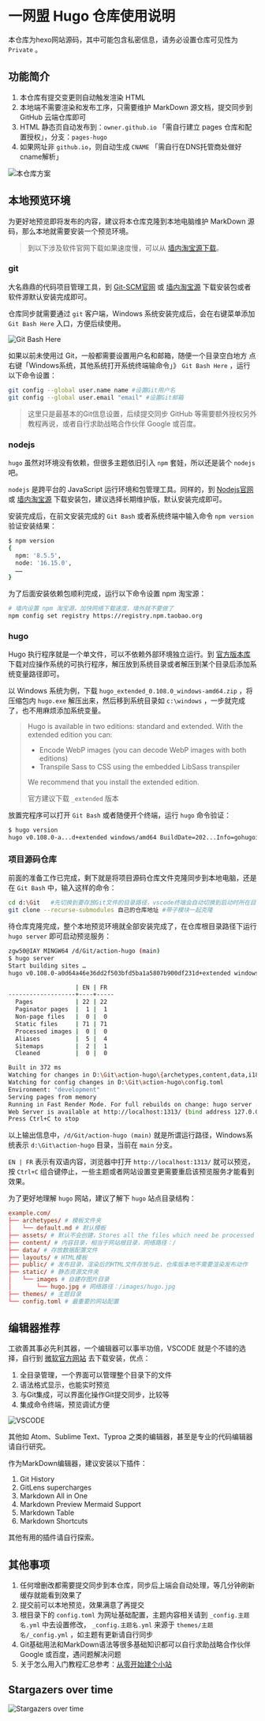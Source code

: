 # 一网盟 Hugo 仓库使用说明
本仓库为hexo网站源码，其中可能包含私密信息，请务必设置仓库可见性为 `Private` 。
## 功能简介
1. 本仓库有提交变更则自动触发渲染 HTML
2. 本地端不需要渲染和发布工序，只需要维护 MarkDown 源文档，提交同步到 GitHub 云端仓库即可
3. HTML 静态页自动发布到：`owner.github.io` 「需自行建立 pages 仓库和配置授权」，分支：`pages-hugo`
4. 如果网址非 `github.io`，则自动生成 `CNAME` 「需自行在DNS托管商处做好cname解析」
   
![本仓库方案](https://cdn.jsdelivr.net/gh/828767/static/images/github_page_free.png)

## 本地预览环境
为更好地预览即将发布的内容，建议将本仓库克隆到本地电脑维护 MarkDown 源码，那么本地就需要安装一个预览环境。

> 到以下涉及软件官网下载如果速度慢，可以从 [墙内淘宝源下载](https://registry.npmmirror.com/binary.html)。

### **git**
大名鼎鼎的代码项目管理工具，到 [Git-SCM官网](https://git-scm.com/downloads) 或 [墙内淘宝源](https://registry.npmmirror.com/binary.html?path=git-for-windows/ "Windows版，其他系统自带或直接命令安装") 下载安装包或者软件源默认安装完成即可。

仓库同步就需要通过 `git` 客户端，Windows 系统安装完成后，会在右键菜单添加 `Git Bash Here` 入口，方便后续使用。

![Git Bash Here](https://cdn.jsdelivr.net/gh/828767/static/images/git_menu_gitbashhere.png)

如果以前未使用过 Git，一般都需要设置用户名和邮箱，随便一个目录空白地方 点右键「Windows系统，其他系统打开系统终端输命令」》 `Git Bash Here` ，运行以下命令设置：
```bash
git config --global user.name name #设置Git用户名
git config --global user.email "email" #设置Git邮箱
```
> 这里只是最基本的Git信息设置，后续提交同步 GitHub 等需要额外授权另外教程再说，或者自行求助战略合作伙伴 Google 或百度。


### **nodejs**
`hugo` 虽然对环境没有依赖，但很多主题依旧引入 `npm` 套娃，所以还是装个 `nodejs` 吧。

`nodejs` 是跨平台的 JavaScript 运行环境和包管理工具。同样的，到 [Nodejs官网](https://nodejs.org/zh-cn/)  或 [墙内淘宝源](https://registry.npmmirror.com/binary.html?path=node/) 下载安装包，建议选择长期维护版，默认安装完成即可。

安装完成后，在前文安装完成的 `Git Bash` 或者系统终端中输入命令 `npm version` 验证安装结果：
```bash
$ npm version
{
  npm: '8.5.5',
  node: '16.15.0',
  ……
}
```

为了后面安装依赖包顺利完成，运行以下命令设置 npm 淘宝源：
```bash
# 墙内设置 npm 淘宝源，加快网络下载速度，墙外就不要做了
npm config set registry https://registry.npm.taobao.org
```

### **hugo**

Hugo 执行程序就是一个单文件，可以不依赖外部环境独立运行。到 [官方版本库](https://github.com/gohugoio/hugo/releases/latest) 下载对应操作系统的可执行程序，解压放到系统目录或者解压到某个目录后添加系统变量路径即可。

以 Windows 系统为例，下载 `hugo_extended_0.108.0_windows-amd64.zip` ，将压缩包内 `hugo.exe` 解压出来，然后移到系统目录如 `c:\windows` ，一步就完成了，也不用麻烦添加系统变量。

> Hugo is available in two editions: standard and extended. With the extended edition you can:
>
> - Encode WebP images (you can decode WebP images with both editions)
> - Transpile Sass to CSS using the embedded LibSass transpiler
>
> We recommend that you install the extended edition.
>
> 官方建议下载 `_extended` 版本

放置完程序可以打开 `Git Bash` 或者随便开个终端，运行 `hugo` 命令验证：
```bash
$ hugo version
hugo v0.108.0-a...d+extended windows/amd64 BuildDate=202...Info=gohugoio
```

### **项目源码仓库**
前面的准备工作已完成，剩下就是将项目源码仓库文件克隆同步到本地电脑，还是在 `Git Bash` 中，输入这样的命令：
```bash
cd d:\Git   #先切换到要存放Git文件的目录路径，vscode终端会自动切换到启动时所在目录
git clone --recurse-submodules 自己的仓库地址 #带子模块一起克隆
```

待仓库克隆完成，整个本地预览环境就全部安装完成了，在仓库根目录路径下运行 `hugo server` 即可启动预览服务：
```bash
zgw50@IAY MINGW64 /d/Git/action-hugo (main)
$ hugo server
Start building sites … 
hugo v0.108.0-a0d64a46e36dd2f503bfd5ba1a5807b900df231d+extended windows/amd64 BuildDate=2022-12-06T13:37:56Z VendorInfo=gohugoio

                   | EN | FR  
-------------------+----+-----
  Pages            | 22 | 22
  Paginator pages  |  1 |  1
  Non-page files   |  0 |  0
  Static files     | 71 | 71
  Processed images |  0 |  0
  Aliases          |  5 |  4
  Sitemaps         |  2 |  1
  Cleaned          |  0 |  0

Built in 372 ms
Watching for changes in D:\Git\action-hugo\{archetypes,content,data,i18n,layouts,static,themes}
Watching for config changes in D:\Git\action-hugo\config.toml
Environment: "development"
Serving pages from memory
Running in Fast Render Mode. For full rebuilds on change: hugo server --disableFastRender
Web Server is available at http://localhost:1313/ (bind address 127.0.0.1)
Press Ctrl+C to stop
```

以上输出信息中，`/d/Git/action-hugo (main)` 就是所谓运行路径，Windows系统表示 `d:\Git\action-hugo` 目录，当前在 `main` 分支。

`EN | FR` 表示有双语内容，浏览器中打开 `http://localhost:1313/` 就可以预览，按 `Ctrl+C` 组合键停止，一些主题或者网站设置变更需要重启该预览服务才能看到效果。

为了更好地理解 `hugo` 网站，建议了解下 `hugo` 站点目录结构：
```toml
example.com/
├── archetypes/ # 模板文件夹
│   └── default.md # 默认模板
├── assets/ # 默认不会创建，Stores all the files which need be processed by Hugo Pipes. Only the files whose .Permalink or .RelPermalink are used will be published to the public directory.
├── content/ # 内容目录，相当于网站根目录，网络路径：/
├── data/ # 存放数据配置文件
├── layouts/ # HTML模板
├── public/ # 发布目录，渲染后的HTML文件存放与此，仓库版本地不需要渲染发布动作
├── static/ # 静态资源文件夹
│   └── images # 自建存图片目录
│       └── hugo.jpg # 网络路径：/images/hugo.jpg
├── themes/ # 主题目录
└── config.toml # 最重要的网站配置
```

## 编辑器推荐
工欲善其事必先利其器，一个编辑器可以事半功倍，VSCODE 就是个不错的选择，自行到 [微软官方网站](https://code.visualstudio.com/download) 去下载安装，优点：
1. 全目录管理，一个界面可以管理整个目录下的文件
2. 语法格式显示，也能实时预览
3. 与Git集成，可以界面化操作Git提交同步，比较等
4. 集成命令终端，预览调试方便
 
![VSCODE](https://cdn.jsdelivr.net/gh/828767/static/images/vscode-hexo.png)

其他如 Atom、Sublime Text、Typroa 之类的编辑器，甚至是专业的代码编辑器请自行研究。

作为MarkDown编辑器，建议安装以下插件：
1. Git History
2. GitLens supercharges
3. Markdown All in One
4. Markdown Preview Mermaid Support
5. Markdown Table
6. Markdown Shortcuts

其他有用的插件请自行探索。

## 其他事项
1. 任何增删改都需要提交同步到本仓库，同步后上端会自动处理，等几分钟刷新缓存就能看到效果了
2. 提交前可以本地预览，效果满意了再提交
3. 根目录下的 `config.toml` 为网址基础配置，主题内容相关请到 `_config.主题名.yml` 中去设置修改， `_config.主题名.yml` 来源于 `themes/主题名/_config.yml` ，如主题有更新请自行同步
4. Git基础用法和MarkDown语法等很多基础知识都可以自行求助战略合作伙伴 Google 或百度，遇问题解决问题
5. 关于怎么用入门教程汇总参考：[从零开始建个小站](https://yiwangmeng.cn/guide-how-to-build-site-0.html)


## Stargazers over time

![Stargazers over time](https://starchart.cc/828767/action-hugo.svg)

